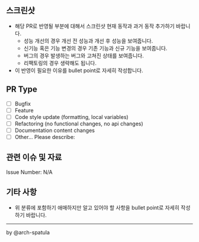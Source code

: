 ## 스크린샷

- 해당 PR로 반영될 부분에 대해서 스크린샷 현재 동작과 과거 동작 추가하기 바랍니다.
  - 성능 개선의 경우 개선 전 성능과 개선 후 성능을 보여줍니다.
  - 신기능 혹은 기능 변경의 경우 기존 기능과 신규 기능을 보여줍니다.
  - 버그의 경우 발생하는 버그와 고쳐진 상태를 보여줍니다.
  - 리팩토링의 경우 생략해도 됩니다.
- 이 반영이 필요한 이유를 bullet point로 자세히 작성합니다.

## PR Type

<!-- 해당 PR이 해결하는 문제 유형을 선택하도록 합니다. -->

- [ ] Bugfix
- [ ] Feature
- [ ] Code style update (formatting, local variables)
- [ ] Refactoring (no functional changes, no api changes)
- [ ] Documentation content changes
- [ ] Other... Please describe:

## 관련 이슈 및 자료

<!-- 현재 해결하려는 문제에 해당하는 이슈번호와 링크를 추가하기 바랍니다. -->

Issue Number: N/A

## 기타 사항

- 위 분류에 포함하기 애매하지만 알고 있어야 할 사항을 bullet point로 자세히 작성하기 바랍니다.

---

by @arch-spatula
